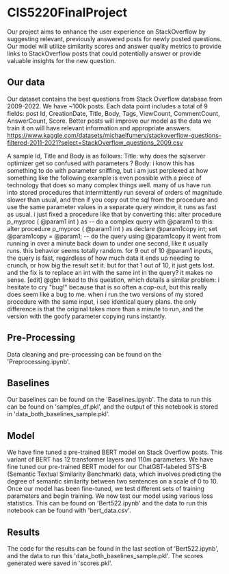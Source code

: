 # CIS5220FinalProject
Our project aims to enhance the user experience on StackOverflow by suggesting relevant, previously answered posts for newly posted questions. Our model will utilize similarity scores and answer quality metrics to provide links to StackOverflow posts that could potentially answer or provide valuable insights for the new question.

## Our data
Our dataset contains the best questions from Stack Overflow database from 2009-2022. We have ~100k posts. Each data point includes a total of 9 fields: post Id, CreationDate, Title, Body, Tags, ViewCount, CommentCount, AnswerCount, Score. Better posts will improve our model as the data we train it on will have relevant information and appropriate answers.
https://www.kaggle.com/datasets/michaelfumery/stackoverflow-questions-filtered-2011-2021?select=StackOverflow_questions_2009.csv

A sample Id, Title and Body is as follows:
Title: why does the sqlserver optimizer get so confused with parameters ?
Body: i know this has something to do with parameter sniffing, but i am just perplexed at how something like the following example is even possible with a piece of technology that does so many complex things well.  many of us have run into stored procedures that intermittently run several of orders of magnitude slower than usual, and then if you copy out the sql from the procedure and use the same parameter values in a separate query window, it runs as fast as usual.  i just fixed a procedure like that by converting this:  alter procedure p_myproc (     @param1 int ) as -- do a complex query with @param1   to this:  alter procedure p_myproc (     @param1 int ) as  declare @param1copy int; set @param1copy = @param1;  -- do the query using @param1copy   it went from running in over a minute back down to under one second, like it usually runs.  this behavior seems totally random.  for 9 out of 10 @param1 inputs, the query is fast, regardless of how much data it ends up needing to crunch, or how big the result set it.  but for that 1 out of 10, it just gets lost.  and the fix is to replace an int with the same int in the query?  it makes no sense.  [edit]  @gbn linked to this question, which details a similar problem:    i hesitate to cry "bug!" because that is so often a cop-out, but this really does seem like a bug to me.  when i run the two versions of my stored procedure with the same input, i see identical query plans.  the only difference is that the original takes more than a minute to run, and the version with the goofy parameter copying runs instantly.

## Pre-Processing
Data cleaning and pre-processing can be found on the 'Preprocessing.ipynb'.

## Baselines
Our baselines can be found on the 'Baselines.ipynb'. The data to run this can be found on 'samples_df.pkl', and the output of this notebook is stored in 'data_both_baselines_sample.pkl'.

## Model
We have fine tuned a pre-trained BERT model on Stack Overflow posts. This variant of BERT has 12 transformer layers and 110m parameters. We have fine tuned our pre-trained BERT model for our ChatGBT-labeled STS-B (Semantic Textual Similarity Benchmark) data, which involves predicting the degree of semantic similarity between two sentences on a scale of 0 to 10. Once our model has been fine-tuned, we test different sets of training parameters and begin training. We now test our model using various loss statistics. This can be found on 'Bert522.ipynb' and the data to run this notebook can be found with 'bert_data.csv'. 

## Results
The code for the results can be found in the last section of 'Bert522.ipynb', and the data to run this 'data_both_baselines_sample.pkl'. The scores generated were saved in 'scores.pkl'.

